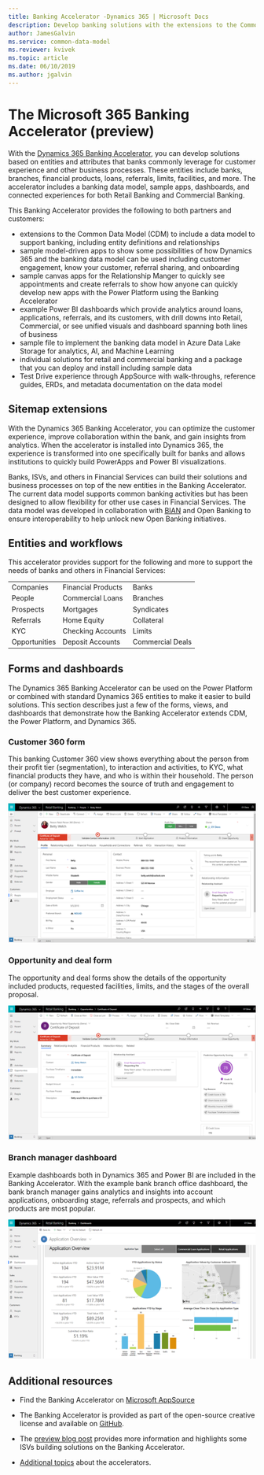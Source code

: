 ```yaml
---
title: Banking Accelerator -Dynamics 365 | Microsoft Docs
description: Develop banking solutions with the extensions to the Common Data Model and the built-in forms, views, and dashboards of the Dynamics 365 Banking Accelerator.
author: JamesGalvin
ms.service: common-data-model
ms.reviewer: kvivek
ms.topic: article
ms.date: 06/10/2019
ms.author: jgalvin
---
```



# The Microsoft 365 Banking Accelerator (preview)

With the [Dynamics 365 Banking Accelerator](https://appsource.microsoft.com/en-us/product/dynamics-crm/msfsi.bankingcommondatamodel?tab=Overview), you can develop solutions based on entities and attributes that banks commonly leverage for customer experience and other business processes. These entities include banks, branches, financial products, loans, referrals, limits, facilities, and more. The accelerator includes a banking data model, sample apps, dashboards, and connected experiences for both Retail Banking and Commercial Banking.

This Banking Accelerator provides the following to both partners and customers:

- extensions to the Common Data Model (CDM) to include a data model to support banking, including entity definitions and relationships
-	sample model-driven apps to show some possibilities of how Dynamics 365 and the banking data model can be used including customer engagement, know your customer, referral sharing, and onboarding
-	sample canvas apps for the Relationship Manger to quickly see appointments and create referrals to show how anyone can quickly develop new apps with the Power Platform using the Banking Accelerator
-	example Power BI dashboards which provide analytics around loans, applications, referrals, and its customers, with drill downs into Retail, Commercial, or see unified visuals and dashboard spanning both lines of business
-	sample file to implement the banking data model in Azure Data Lake Storage for analytics, AI, and Machine Learning
-	individual solutions for retail and commercial banking and a package that you can deploy and install including sample data 
-	Test Drive experience through AppSource with walk-throughs, reference guides, ERDs, and metadata documentation on the data model


## Sitemap extensions

With the Dynamics 365 Banking Accelerator, you can optimize the customer experience, improve collaboration within the bank, and gain insights from analytics. When the accelerator is installed into Dynamics 365, the experience is transformed into one specifically built for banks and allows institutions to quickly build PowerApps and Power BI visualizations.

Banks, ISVs, and others in Financial Services can build their solutions and business processes on top of the new entities in the Banking Accelerator. The current data model supports common banking activities but has been designed to allow flexibility for other use cases in Financial Services. The data model was developed in collaboration with [BIAN](https://www.bian.org/) and Open Banking to ensure interoperability to help unlock new Open Banking initiatives.


## Entities and workflows

This accelerator provides support for the following and more to support the needs of banks and others in Financial Services:

| | | |
| ------- | -----------------|------------------|
|Companies |Financial Products |Banks |
|People |Commercial Loans |Branches |
|Prospects |Mortgages |Syndicates |
|Referrals |Home Equity  |Collateral |
|KYC |Checking Accounts | Limits |
|Opportunities |Deposit Accounts | Commercial Deals |

## Forms and dashboards

The Dynamics 365 Banking Accelerator can be used on the Power Platform or combined with standard Dynamics 365 entities to make it easier to build solutions. This section describes just a few of the forms, views, and dashboards that demonstrate how the Banking Accelerator extends CDM, the Power Platform, and Dynamics 365.

### Customer 360 form

This banking Customer 360 view shows everything about the person from their profit tier (segmentation), to interaction and activities, to KYC, what financial products they have, and who is within their household. The person (or company) record becomes the source of truth and engagement to deliver the best customer experience.

![Customer 360 form](media/banking-contact.png)

### Opportunity and deal form

The opportunity and deal forms show the details of the opportunity included products, requested facilities, limits, and the stages of the overall proposal.

![Opportunity form](media/banking-opp-scoring.png)

### Branch manager dashboard

Example dashboards both in Dynamics 365 and Power BI are included in the Banking Accelerator. With the example bank branch office dashboard, the bank branch manager gains analytics and insights into account applications, onboarding stage, referrals and prospects, and which products are most popular.

![Branch Manager dashboards](media/banking-branch.png)

## Additional resources

- Find the Banking Accelerator on [Microsoft AppSource](https://appsource.microsoft.com/en-us/product/dynamics-crm/msfsi.bankingcommondatamodel?tab=Overview)

- The Banking Accelerator is provided as part of the open-source creative license and available on [GitHub](https://github.com/microsoft/Industry-Accelerator-FinancialServices).

- The [preview blog post](https://community.dynamics.com/365/b/dynamics365isvsuccess/archive/2019/05/06/microsoft-dynamics-365-banking-accelerator-is-now-in-private-preview) provides more information and highlights some ISVs building solutions on the Banking Accelerator.

- [Additional topics](https://community.dynamics.com/365/b/dynamics365isvsuccess/archive/2018/08/01/dynamics-365-brings-industry-focus-through-the-microsoft-power-platform-and-solution-accelerators) about the accelerators.
